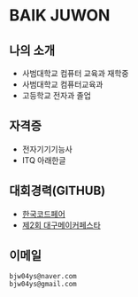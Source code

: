 # BAIK JUWON
## 나의 소개
- 사범대학교 컴퓨터 교육과 재학중
- 사범대학교 컴퓨터교육과
- 고등학교 전자과 졸업

## 자격증
- 전자기기기능사
- ITQ 아래한글

## 대회경력(GITHUB)
- [한국코드페어](https://github.com/BAIKJUWON/codefair2019)
- [제2회 대구메이커페스타](https://github.com/BAIKJUWON/The-2nd-Daegu-Maker-Festa)

## 이메일
    bjw04ys@naver.com
    bjw04ys@gmail.com
